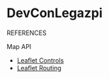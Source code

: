 # DevConLegazpi

REFERENCES

Map API

- [Leaflet Controls](https://leafletjs.com/reference.html#map-methods-for-layers-and-controls)
- [Leaflet Routing](https://leafletjs.com/plugins.html#routing)
